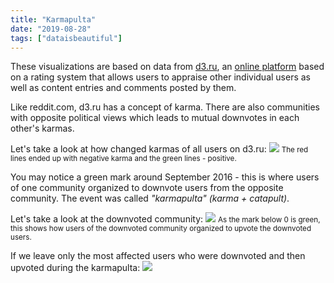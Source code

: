 ```yaml
---
title: "Karmapulta"
date: "2019-08-28"
tags: ["dataisbeautiful"]
---
```


These visualizations are based on data from [d3.ru](https://d3.ru), an [online platform](https://en.wikipedia.org/wiki/D3.ru) based on a rating system that allows users to appraise other individual users as well as content entries and comments posted by them.

Like reddit.com, d3.ru has a concept of karma. There are also communities with opposite political views which leads to mutual downvotes in each other's karmas.

Let's take a look at how changed karmas of all users on d3.ru:
<img src="1563357315-84dba4bd43006b017b09e323ca630322.png" class="img-fluid" />
<small>The red lines ended up with negative karma and the green lines - positive.</small>

You may notice a green mark around September 2016 - this is where users of one community organized to downvote users from the opposite community. The event was called _"karmapulta"_ _(karma + catapult)_.

Let's take a look at the downvoted community:
<img src="1563368232-5e04eab1b5b61d764f18ce45db1a2e52.png" class="img-fluid" />
<small>As the mark below 0 is green, this shows how users of the downvoted community organized to upvote the downvoted users.</small>

If we leave only the most affected users who were downvoted and then upvoted during the karmapulta:
<img src="1567104207-48aa961f5e7b2821e01735fb6dcdba65.png" class="img-fluid" />
